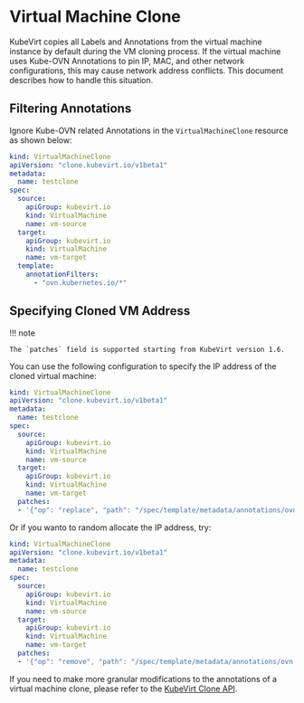 # Virtual Machine Clone

KubeVirt copies all Labels and Annotations from the virtual machine instance by default during the VM cloning process. If the virtual machine uses Kube-OVN Annotations to pin IP, MAC, and other network configurations, this may cause network address conflicts. This document describes how to handle this situation.

## Filtering Annotations

Ignore Kube-OVN related Annotations in the `VirtualMachineClone` resource as shown below:

```yaml
kind: VirtualMachineClone
apiVersion: "clone.kubevirt.io/v1beta1"
metadata:
  name: testclone
spec:
  source:
    apiGroup: kubevirt.io
    kind: VirtualMachine
    name: vm-source
  target:
    apiGroup: kubevirt.io
    kind: VirtualMachine
    name: vm-target
  template:
    annotationFilters:
      - "ovn.kubernetes.io/*"
```

## Specifying Cloned VM Address

!!! note

    The `patches` field is supported starting from KubeVirt version 1.6.

You can use the following configuration to specify the IP address of the cloned virtual machine:

```yaml
kind: VirtualMachineClone
apiVersion: "clone.kubevirt.io/v1beta1"
metadata:
  name: testclone
spec:
  source:
    apiGroup: kubevirt.io
    kind: VirtualMachine
    name: vm-source
  target:
    apiGroup: kubevirt.io
    kind: VirtualMachine
    name: vm-target
  patches:
  - '{"op": "replace", "path": "/spec/template/metadata/annotations/ovn.kubernetes.io~1ip_address", "value": "10.16.0.15"}'
```

Or if you wanto to random allocate the IP address, try:

```yaml
kind: VirtualMachineClone
apiVersion: "clone.kubevirt.io/v1beta1"
metadata:
  name: testclone
spec:
  source:
    apiGroup: kubevirt.io
    kind: VirtualMachine
    name: vm-source
  target:
    apiGroup: kubevirt.io
    kind: VirtualMachine
    name: vm-target
  patches:
  - '{"op": "remove", "path": "/spec/template/metadata/annotations/ovn.kubernetes.io~1ip_address"}'
```

If you need to make more granular modifications to the annotations of a virtual machine clone, please refer to the [KubeVirt Clone API](https://kubevirt.io/user-guide/storage/clone_api/#json-patches).
